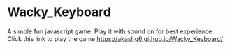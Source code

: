 # Wacky_Keyboard
A simple fun javascript game. Play it with sound on for best experience. Click this link to play the game https://akashg6.github.io/Wacky_Keyboard/

